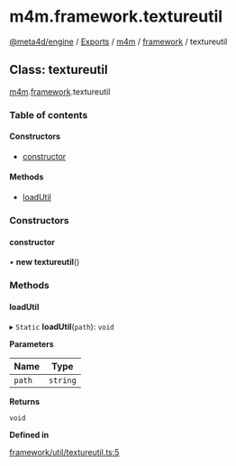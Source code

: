 # m4m.framework.textureutil

[@meta4d/engine](../) / [Exports](../modules/) / [m4m](../modules/m4m.md) / [framework](../modules/m4m.framework.md) / textureutil

## Class: textureutil

[m4m](../modules/m4m.md).[framework](../modules/m4m.framework.md).textureutil

### Table of contents

#### Constructors

* [constructor](m4m.framework.textureutil.md#constructor)

#### Methods

* [loadUtil](m4m.framework.textureutil.md#loadutil)

### Constructors

#### constructor

• **new textureutil**()

### Methods

#### loadUtil

▸ `Static` **loadUtil**(`path`): `void`

**Parameters**

| Name   | Type     |
| ------ | -------- |
| `path` | `string` |

**Returns**

`void`

**Defined in**

[framework/util/textureutil.ts:5](https://github.com/meta4d-me/meta4d-engine/blob/cf6bfe6/src/framework/util/textureutil.ts#L5)
